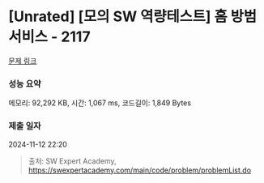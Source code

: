 # [Unrated] [모의 SW 역량테스트] 홈 방범 서비스 - 2117 

[문제 링크](https://swexpertacademy.com/main/code/problem/problemDetail.do?contestProbId=AV5V61LqAf8DFAWu) 

### 성능 요약

메모리: 92,292 KB, 시간: 1,067 ms, 코드길이: 1,849 Bytes

### 제출 일자

2024-11-12 22:20



> 출처: SW Expert Academy, https://swexpertacademy.com/main/code/problem/problemList.do